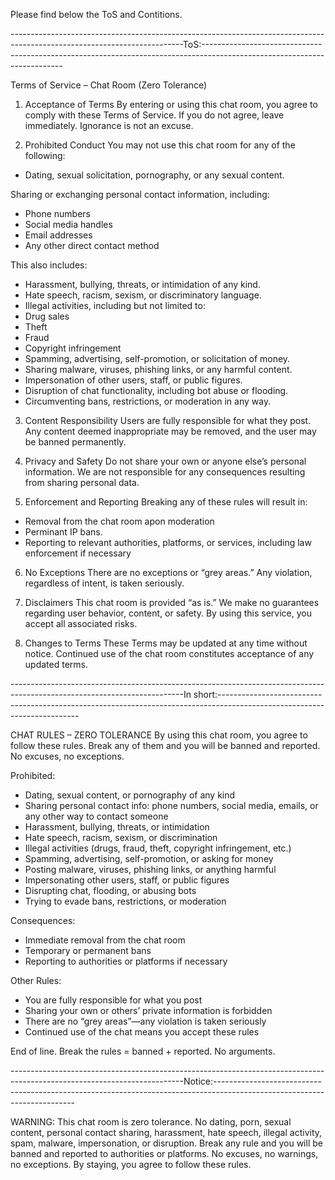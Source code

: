 Please find below the ToS and Contitions.




-------------------------------------------------------------------------------------------------------------------------ToS:-------------------------------------------------------------------------------------------------------------------------

Terms of Service – Chat Room (Zero Tolerance)

1. Acceptance of Terms
By entering or using this chat room, you agree to comply with these Terms of Service. If you do not agree, leave immediately. Ignorance is not an excuse.

2. Prohibited Conduct
You may not use this chat room for any of the following:
- Dating, sexual solicitation, pornography, or any sexual content.

Sharing or exchanging personal contact information, including:
- Phone numbers
- Social media handles
- Email addresses
- Any other direct contact method

This also includes:
- Harassment, bullying, threats, or intimidation of any kind.
- Hate speech, racism, sexism, or discriminatory language.
- Illegal activities, including but not limited to:
- Drug sales
- Theft
- Fraud
- Copyright infringement
- Spamming, advertising, self-promotion, or solicitation of money.
- Sharing malware, viruses, phishing links, or any harmful content.
- Impersonation of other users, staff, or public figures.
- Disruption of chat functionality, including bot abuse or flooding.
- Circumventing bans, restrictions, or moderation in any way.

3. Content Responsibility
Users are fully responsible for what they post. Any content deemed inappropriate may be removed, and the user may be banned permanently.

4. Privacy and Safety
Do not share your own or anyone else’s personal information. We are not responsible for any consequences resulting from sharing personal data.

5. Enforcement and Reporting
Breaking any of these rules will result in:
- Removal from the chat room apon moderation
- Perminant IP bans.
- Reporting to relevant authorities, platforms, or services, including law enforcement if necessary

6. No Exceptions
There are no exceptions or “grey areas.” Any violation, regardless of intent, is taken seriously.

7. Disclaimers
This chat room is provided “as is.” We make no guarantees regarding user behavior, content, or safety. By using this service, you accept all associated risks.

8. Changes to Terms
These Terms may be updated at any time without notice. Continued use of the chat room constitutes acceptance of any updated terms.





-------------------------------------------------------------------------------------------------------------------------In short:-------------------------------------------------------------------------------------------------------------------------

CHAT RULES – ZERO TOLERANCE
By using this chat room, you agree to follow these rules. Break any of them and you will be banned and reported. No excuses, no exceptions.

Prohibited:
- Dating, sexual content, or pornography of any kind
- Sharing personal contact info: phone numbers, social media, emails, or any other way to contact someone
- Harassment, bullying, threats, or intimidation
- Hate speech, racism, sexism, or discrimination
- Illegal activities (drugs, fraud, theft, copyright infringement, etc.)
- Spamming, advertising, self-promotion, or asking for money
- Posting malware, viruses, phishing links, or anything harmful
- Impersonating other users, staff, or public figures
- Disrupting chat, flooding, or abusing bots
- Trying to evade bans, restrictions, or moderation

Consequences:
- Immediate removal from the chat room
- Temporary or permanent bans
- Reporting to authorities or platforms if necessary

Other Rules:
- You are fully responsible for what you post
- Sharing your own or others’ private information is forbidden
- There are no “grey areas”—any violation is taken seriously
- Continued use of the chat means you accept these rules

End of line. Break the rules = banned + reported. No arguments.



-------------------------------------------------------------------------------------------------------------------------Notice:-------------------------------------------------------------------------------------------------------------------------

WARNING: This chat room is zero tolerance. No dating, porn, sexual content, personal contact sharing,
harassment, hate speech, illegal activity, spam, malware, impersonation, or disruption. Break any rule
and you will be banned and reported to authorities or platforms. No excuses, no warnings, no exceptions.
By staying, you agree to follow these rules.
